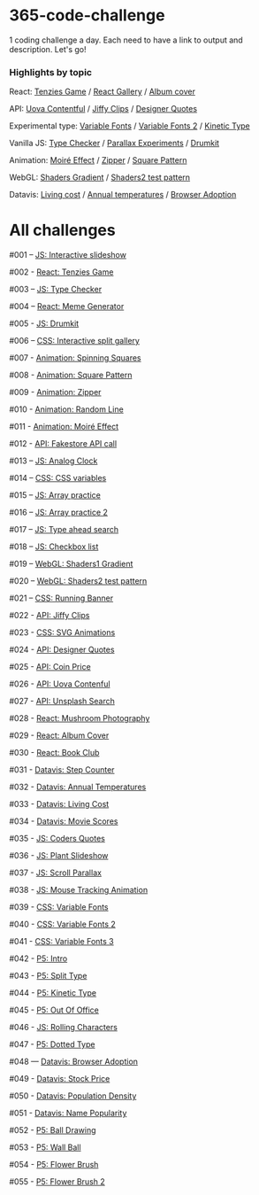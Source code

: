 # 365-code-challenge
1 coding challenge a day. Each need to have a link to output and description. Let's go!



### Highlights by topic

React: [Tenzies Game](https://mo-tenzies-game.netlify.app/) / [React Gallery](https://mo-react-gallery.netlify.app/) / [Album cover](https://mo-jigsaw-album-cover.netlify.app/)

API: [Uova Contentful](https://mo-uova-contentful.netlify.app/) / [Jiffy Clips](https://mo-jiffy-clips.netlify.app/) / [Designer Quotes](https://mo-designer-quotes.netlify.app/)

Experimental type: [Variable Fonts](https://mo-variable-fonts-3.netlify.app/) / [Variable Fonts 2](https://mo-variable-fonts-2.netlify.app/) / [Kinetic Type](https://mo-kinetic-type.netlify.app/)

Vanilla JS: [Type Checker](https://mo-type-checker.netlify.app/) / [Parallax Experiments](https://mo-parallax-experiment.netlify.app/) / [Drumkit](https://vanilla-drumkit.netlify.app/)

Animation: [Moiré Effect](https://mo-moire-effect.netlify.app/) / [Zipper](https://mo-zipper.netlify.app/) / [Square Pattern](https://mo-square-pattern.netlify.app/)

WebGL: [Shaders Gradient](https://shaders1-gradient.netlify.app/) / [Shaders2 test pattern](https://shaders-zebra.netlify.app/)

Datavis: [Living cost](https://mo-living-cost.netlify.app/) / [Annual temperatures](https://mo-heatmap.netlify.app/) / [Browser Adoption](https://mo-boundless.netlify.app/)




# All challenges

#001 – [JS: Interactive slideshow](https://m-o-slideshow.netlify.app/)

#002 - [React: Tenzies Game](https://mo-tenzies-game.netlify.app/)

#003 – [JS: Type Checker](https://mo-type-checker.netlify.app/)

#004 – [React: Meme Generator](https://meme-generatooor.netlify.app/)

#005 - [JS: Drumkit](https://vanilla-drumkit.netlify.app/)

#006 – [CSS: Interactive split gallery](https://interactive-split-gallery.netlify.app/)

#007 - [Animation: Spinning Squares](https://mo-spinning-squares.netlify.app/)

#008 - [Animation: Square Pattern](https://mo-square-pattern.netlify.app/)

#009 - [Animation: Zipper](https://mo-zipper.netlify.app/)

#010 - [Animation: Random Line](https://mo-random-line.netlify.app/)

#011 - [Animation: Moiré Effect](https://mo-moire-effect.netlify.app/)

#012 - [API: Fakestore API call](https://fakestore-api-test.netlify.app/)

#013 – [JS: Analog Clock](https://analog-clock-clock.netlify.app/)

#014 – [CSS: CSS variables](https://css-variables-update-with-js.netlify.app/)

#015 – [JS: Array practice](https://array-practice-part1.netlify.app/)

#016 – [JS: Array practice 2](https://array-practice-part2.netlify.app/)

#017 – [JS: Type ahead search](https://type-ahead-search.netlify.app/)

#018 – [JS: Checkbox list](https://checkbox-list-challenge.netlify.app/)

#019 – [WebGL: Shaders1 Gradient](https://shaders1-gradient.netlify.app/)

#020 – [WebGL: Shaders2 test pattern](https://shaders-zebra.netlify.app/)

#021 – [CSS: Running Banner](https://mo-jiro-dreams-of-sushi-page.netlify.app/)

#022 - [API: Jiffy Clips](https://mo-jiffy-clips.netlify.app/)

#023 - [CSS: SVG Animations](https://mo-svg-animations.netlify.app/)

#024 - [API: Designer Quotes](https://mo-designer-quotes.netlify.app/)

#025 - [API: Coin Price](https://mo-coin-price.netlify.app/)

#026 - [API: Uova Contenful](https://mo-uova-contentful.netlify.app/)

#027 - [API: Unsplash Search](https://mo-photo-search.netlify.app/)

#028 - [React: Mushroom Photography](https://mo-react-gallery.netlify.app/)

#029 - [React: Album Cover](https://mo-jigsaw-album-cover.netlify.app/)

#030 - [React: Book Club](https://mo-book-club.netlify.app/)

#031 - [Datavis: Step Counter](https://mo-step-counter.netlify.app/)

#032 - [Datavis: Annual Temperatures](https://mo-heatmap.netlify.app/)

#033 - [Datavis: Living Cost](https://mo-living-cost.netlify.app/)

#034 - [Datavis: Movie Scores](https://mo-movie-scores.netlify.app/)

#035 - [JS: Coders Quotes](https://mo-coders-quotes.netlify.app/)

#036 - [JS: Plant Slideshow](https://mo-plant-slideshow.netlify.app/)

#037 - [JS: Scroll Parallax](https://mo-parallax-experiment.netlify.app/)

#038 - [JS: Mouse Tracking Animation](https://mo-mouse-tracking.netlify.app/)

#039 - [CSS: Variable Fonts](https://mo-variable-fonts.netlify.app/)

#040 - [CSS: Variable Fonts 2](https://mo-variable-fonts-2.netlify.app/)

#041 - [CSS: Variable Fonts 3](https://mo-variable-fonts-3.netlify.app/)

#042 - [P5: Intro](https://mo-p5-intro.netlify.app/)

#043 - [P5: Split Type](https://mo-split-type.netlify.app/)

#044 - [P5: Kinetic Type](https://mo-kinetic-type.netlify.app/)

#045 - [P5: Out Of Office](https://mo-out-of-office.netlify.app/)

#046 - [JS: Rolling Characters](https://mo-rolling-characters.netlify.app/)

#047 - [P5: Dotted Type](https://mo-dotted-type.netlify.app/)

#048 — [Datavis: Browser Adoption](https://mo-boundless.netlify.app/)

#049 - [Datavis: Stock Price](https://mo-stock-price.netlify.app/)

#050 - [Datavis: Population Density](https://mo-population-density.netlify.app/)

#051 - [Datavis: Name Popularity](https://mo-name-popularity.netlify.app/)

#052 - [P5: Ball Drawing](https://mo-ball-drawing.netlify.app/)

#053 - [P5: Wall Ball](https://mo-wall-ball.netlify.app/)

#054 - [P5: Flower Brush](https://mo-flower-brush.netlify.app/)

#055 - [P5: Flower Brush 2](https://mo-flower-brush2.netlify.app/)
